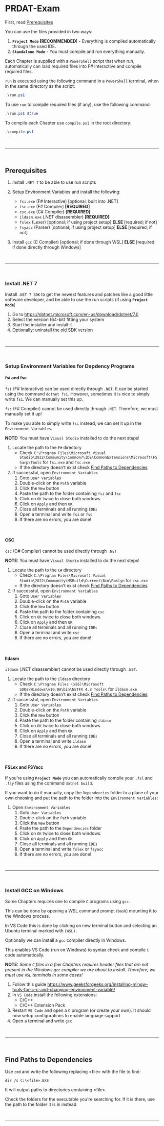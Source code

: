 # PRDAT-Exam

First, read [Prerequisites](#prerequisites)

You can use the files provided in two ways:

1. **`Project Mode`** **[RECOMMENDED]** - Everything is compiled automatically through the used IDE.
2. **`Standalone Mode`** - You must compile and run everything manually.

Each Chapter is supplied with a `PowerShell` script that when run, automatically can load required files into F# Interactive and compile required files.

`run` is executed using the following command in a `PowerShell` terminal, when in the same directory as the script:

```ps1
.\run.ps1
```

To use `run` to compile required files (if any), use the following command:

```ps1
.\run.ps1 $true
```

To compile each Chapter use `compile.ps1` in the root directory:

```ps1
.\compile.ps1
```

</br>

---

</br>

## Prerequisites

1. Install `.NET 7` to be able to use run scripts
2. Setup Environment Variables and install the following:
    * `fsi.exe` (F# Interactive) [optional; built into .NET]
    * `fsc.exe` (F# Compiler) **[REQUIRED]**
    * `csc.exe` (C# Compiler) **[REQUIRED]**
    * `ildasm.exe` (.NET disassembler) **[REQUIRED]**
    * `fslex` (Lexer) [optional; if using project setup] **ELSE** [required; if not]
    * `fsyacc` (Parser) [optional; if using project setup] **ELSE** [required; if not]

3. Install `gcc` (C Compiler) [optional; if done through WSL] **ELSE** [required; if done directly through Windows]

</br>

---

</br>

### Install .NET 7

Install `.NET 7 SDK` to get the newest features and patches like a good little software developer, and be able to use the run scripts (if using **`Project Mode`**)

1. Go to <https://dotnet.microsoft.com/en-us/download/dotnet/7.0>
2. Select the version (64-bit) fitting your system
3. Start the installer and install it
4. Optionally: uninstall the old SDK version

</br>

---

</br>

### Setup Environment Variables for Depdency Programs

#### **fsi and fsc**

`fsi` (F# Interactive) can be used directly through `.NET`. It can be started using the command `dotnet fsi`. However, sometimes it is nice to simply write `fsi`. We can manually set this up.

`fsc` (F# Compiler) cannot be used directly through `.NET`. Therefore, we must manually set it up!

To make you able to simply write `fsi` instead, we can set it up in the `Environment Variables`.

**NOTE:** You must have `Visual Studio` installed to do the next steps!

1. Locate the path to the `F#` directory
    * Check `C:\Program Files\Microsoft Visual Studio\2022\Community\Common7\IDE\CommonExtensions\Microsoft\FSharp\Tools` for `fsi.exe` and `fsc.exe`
    * If the directory doesn't exist check [Find Paths to Dependencies](#find-paths-to-dependencies)
2. If successful, open `Environment Variables`
    1. Goto `User Variables`
    2. Double-click on the `Path` variable
    3. Click the `New` button
    4. Paste the path to the folder containing `fsi` and `fsc`
    5. Click on `OK` twice to close both windows.
    6. Click on `Apply` and then `OK`
    7. Close all terminals and all running `IDEs`
    8. Open a terminal and write `fsi` or `fsc`
    9. If there are no errors, you are done!

</br>

#### **CSC**

`csc` (C# Compiler) cannot be used directly through `.NET`

**NOTE:** You must have `Visual Studio` installed to do the next steps!

1. Locate the path to the `C#` directory
    * Check `C:\Program Files\Microsoft Visual Studio\2022\Community\MSBuild\Current\Bin\Roslyn` for `csc.exe`
    * If the directory doesn't exist check [Find Paths to Dependencies](#find-paths-to-dependencies)
2. If successful, open `Environment Variables`
    1. Goto `User Variables`
    2. Double-click on the `Path` variable
    3. Click the `New` button
    4. Paste the path to the folder containing `csc`
    5. Click on `OK` twice to close both windows.
    6. Click on `Apply` and then `OK`
    7. Close all terminals and all running `IDEs`
    8. Open a terminal and write `csc`
    9. If there are no errors, you are done!

</br>

#### **Ildasm**

`ildasm` (.NET disassembler) cannot be used directly through `.NET`.

1. Locate the path to the `ildasm` directory
    * Check `C:\Program Files (x86)\Microsoft SDKs\Windows\v10.0A\bin\NETFX 4.8 Tools\` for `ildasm.exe`
    * If the directory doesn't exist check [Find Paths to Dependencies](#find-paths-to-dependencies)
2. If successful, open `Environment Variables`
    1. Goto `User Variables`
    2. Double-click on the `Path` variable
    3. Click the `New` button
    4. Paste the path to the folder containing `ildasm`
    5. Click on `OK` twice to close both windows.
    6. Click on `Apply` and then `OK`
    7. Close all terminals and all running `IDEs`
    8. Open a terminal and write `ildasm`
    9. If there are no errors, you are done!

</br>

#### **FSLex and FSYacc**

If you're using **`Project Mode`** you can automatically compile your `.fsl` and `.fsy` files using the command `dotnet build`.

If you want to do it manually, copy the `Dependencies` folder to a place of your own choosing and put the path to the folder into the `Environment Variables`:

1. Open `Environment Variables`
    1. Goto `User Variables`
    2. Double-click on the `Path` variable
    3. Click the `New` button
    4. Paste the path to the `Dependencies` folder
    5. Click on `OK` twice to close both windows.
    6. Click on `Apply` and then `OK`
    7. Close all terminals and all running `IDEs`
    8. Open a terminal and write `fslex` or `fsyacc`
    9. If there are no errors, you are done!

</br>

---

</br>

### Install GCC on Windows

Some Chapters requires one to compile `C` programs using `gcc`.

This can be done by opening a WSL command prompt (`bash`) mounting it to the Windows process.

In VS Code this is done by clicking on new terminal button and selecting an Ubuntu terminal marked with `(WSL)`.

Optionally we can install a `gcc` compiler directly in Windows.

This enables VS Code (run on Windows) to syntax check and compile `C` code automatically.

**NOTE:** *Some `C` files in a few Chapters requires header files that are not present in the Windows `gcc` compiler we are about to install. Therefore, we must use `WSL` terminals in some cases!*

1. Follow this guide <https://www.geeksforgeeks.org/installing-mingw-tools-for-c-c-and-changing-environment-variable/>
2. In `VS Code` install the following extensions:
    * C/C++
    * C/C++ Extension Pack
3. Restart `VS Code` and open a `C` program (or create your own). It should now setup configurations to enable language support.
4. Open a terminal and write `gcc`

</br>

---

</br>

## Find Paths to Dependencies

Use `cmd` and write the following replacing \<file\> with the file to find:

```txt
dir /s C:\<file>.EXE
```

It will output paths to directories containing \<file\>.

Check the folders for the executable you're searching for. If it is there, use the path to the folder it is in instead.

</br>

---
